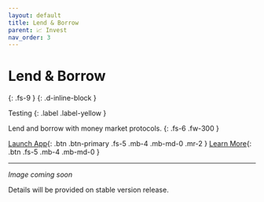 ```yaml
---
layout: default
title: Lend & Borrow
parent: 📈 Invest
nav_order: 3
---
```


# Lend & Borrow
{: .fs-9 }
{: .d-inline-block }

Testing
{: .label .label-yellow }

Lend and borrow with money market protocols.
{: .fs-6 .fw-300 }


[Launch App](https://app.octo.fi){: .btn .btn-primary .fs-5 .mb-4 .mb-md-0 .mr-2 } [Learn More](/docs/invest/nft){: .btn .fs-5 .mb-4 .mb-md-0 }

---

*Image coming soon*

Details will be provided on stable version release.
